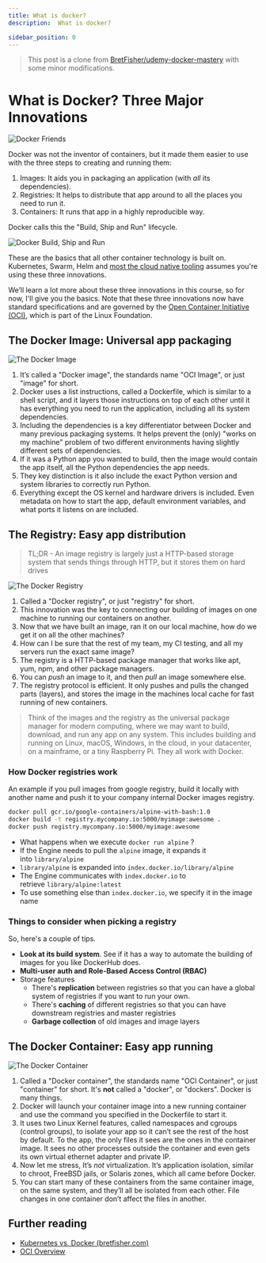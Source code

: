 ```yaml
---
title: What is docker?
description:  What is docker?

sidebar_position: 0
---
```


> This post is a clone from [BretFisher/udemy-docker-mastery](https://github.com/BretFisher/udemy-docker-mastery) with some minor modifications.

# What is Docker? Three Major Innovations

![Docker Friends](/img/container-orchestration/docker/intro/docker-friends.png)

Docker was not the inventor of containers, but it made them easier to use with the three steps to creating and running them:

1. Images: It aids you in packaging an application (with *all* its dependencies).
2. Registries: It helps to distribute that app around to all the places you need to run it.
3. Containers: It runs that app in a highly reproducible way.

Docker calls this the "Build, Ship and Run" lifecycle.

![Docker Build, Ship and Run](/img/container-orchestration/docker/intro/build-ship-run.excalidraw.png)

These are the basics that all other container technology is built on. Kubernetes, Swarm, Helm and [most the cloud native tooling](https://landscape.cncf.io/) assumes you're using these three innovations.

We’ll learn a lot more about these three innovations in this course, so for now, I'll give you the basics. Note that these three innovations now have standard specifications and are governed by the [Open Container Initiative (OCI)](https://opencontainers.org/about/overview/), which is part of the Linux Foundation.

## The Docker Image: Universal app packaging

![The Docker Image](/img/container-orchestration/docker/intro/image-basics.excalidraw.png)

1. It’s called a "Docker image", the standards name "OCI Image", or just "image" for short.
2. Docker uses a list instructions, called a Dockerfile, which is similar to a shell script, and it layers those instructions on top of each other until it has everything you need to run the application, including all its system dependencies.
3. Including the dependencies is a key differentiator between Docker and many previous packaging systems. It helps prevent the (only) "works on my machine" problem of two different environments having slightly different sets of dependencies.
4. If it was a Python app you wanted to build, then the image would contain the app itself, all the Python dependencies the app needs.
5. They key distinction is it also include the exact Python version and system libraries to correctly run Python.
6. Everything except the OS kernel and hardware drivers is included. Even metadata on how to start the app, default environment variables, and what ports it listens on are included.

## The Registry: Easy app distribution

> TL;DR - An image registry is largely just a HTTP-based storage system that sends things through HTTP, but it stores them on hard drives

![The Docker Registry](/img/container-orchestration/docker/intro/registry-basics.excalidraw.png)

1. Called a "Docker registry", or just "registry" for short.
1. This innovation was the key to connecting our building of images on one machine to running our containers on another.
1. Now that we have built an image, ran it on our local machine, how do we get it on all the other machines?
1. How can I be sure that the rest of my team, my CI testing, and all my servers run the exact same image?
1. The registry is a HTTP-based package manager that works like apt, yum, npm, and other package managers.
1. You can *push* an image to it, and then *pull* an image somewhere else.
1. The registry protocol is efficient. It only pushes and pulls the changed parts (layers), and stores the image in the machines local cache for fast running of new containers.

> Think of the images and the registry as the universal package manager for modern computing, where we may want to build, download, and run any app on any system. This includes building and running on Linux, macOS, Windows, in the cloud, in your datacenter, on a mainframe, or a tiny Raspberry Pi. They all work with Docker.

### How Docker registries work

An example if you pull images from google registry, build it locally with another name and push it to your company internal Docker images registry.
```bash
docker pull gcr.io/google-containers/alpine-with-bash:1.0
docker build -t registry.mycompany.io:5000/myimage:awesome .
docker push registry.mycompany.io:5000/myimage:awesome
```

- What happens when we execute `docker run alpine` ?
- If the Engine needs to pull the `alpine` image, it expands it into `library/alpine`
- `library/alpine` is expanded into `index.docker.io/library/alpine`
- The Engine communicates with `index.docker.io` to retrieve `library/alpine:latest`
- To use something else than `index.docker.io`, we specify it in the image name



### Things to consider when picking a registry

So, here's a couple of tips. 

- **Look at its build system**. See if it has a way to automate the building of images for you like DockerHub does. 
- **Multi-user auth and Role-Based Access Control (RBAC)**
- Storage features
    - There's **replication** between registries so that you can have a global system of registries if you want to run your own. 
    - There's **caching** of different registries so that you can have downstream registries and master registries
    - **Garbage collection** of old images and image layers

## The Docker Container: Easy app running

![The Docker Container](/img/container-orchestration/docker/intro/container-basics.excalidraw.png)

 1. Called a "Docker container", the standards name "OCI Container", or just "container" for short. It's **not** called a "docker", or "dockers". Docker is many things.
 2. Docker will launch your container image into a new running container and use the command you specified in the Dockerfile to start it.
 3. It uses two Linux Kernel features, called namespaces and cgroups (control groups), to isolate your app so it can’t see the rest of the host by default. To the app, the only files it sees are the ones in the container image. It sees no other processes outside the container and even gets its own virtual ethernet adapter and private IP.
 4. Now let me stress, It’s *not* virtualization. It’s application isolation, similar to chroot, FreeBSD jails, or Solaris zones, which all came before Docker.
 5. You can start many of these containers from the same container image, on the same system, and they’ll all be isolated from each other. File changes in one container don’t affect the files in another.


## Further reading

- [Kubernetes vs. Docker (bretfisher.com)](https://www.bretfisher.com/kubernetes-vs-docker/)
- [OCI Overview](https://opencontainers.org/about/overview/)